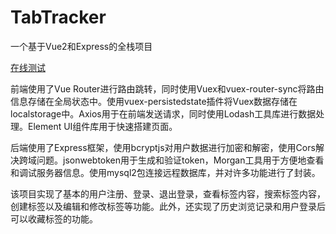 # TabTracker
一个基于Vue2和Express的全栈项目

[在线测试](http://123.249.18.208/Jiong/Vue/TabTracker/client/index.html)

前端使用了Vue Router进行路由跳转，同时使用Vuex和vuex-router-sync将路由信息存储在全局状态中。使用vuex-persistedstate插件将Vuex数据存储在localstorage中。Axios用于在前端发送请求，同时使用Lodash工具库进行数据处理。Element UI组件库用于快速搭建页面。

后端使用了Express框架，使用bcryptjs对用户数据进行加密和解密，使用Cors解决跨域问题。jsonwebtoken用于生成和验证token，Morgan工具用于方便地查看和调试服务器信息。使用mysql2包连接远程数据库，并对许多功能进行了封装。

该项目实现了基本的用户注册、登录、退出登录，查看标签内容，搜索标签内容，创建标签以及编辑和修改标签等功能。此外，还实现了历史浏览记录和用户登录后可以收藏标签的功能。

